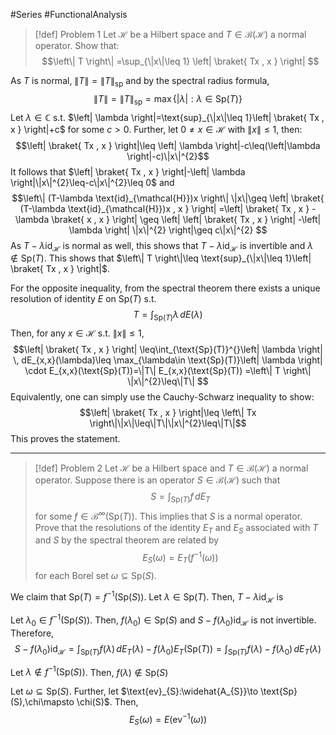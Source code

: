 #Series #FunctionalAnalysis 

> [!def] Problem 1
> Let $\mathcal{H}$ be a Hilbert space and $T\in \mathcal{B}(\mathcal{H})$ a normal operator. Show that: $$\left\| T \right\| =\sup_{\|x\|\leq 1} \left| \braket{ Tx , x }  \right| $$

As $T$ is normal, $\|T\|=\|T\|_{\text{sp}}$ and by the spectral radius formula, $$\left\| T \right\| =\left\| T \right\| _{\text{sp}}=\max\{ \left| \lambda \right| :\lambda\in \text{Sp}(T)\}$$Let $\lambda\in \mathbb{C}$ s.t. $\left| \lambda \right|=\text{sup}_{\|x\|\leq 1}\left| \braket{ Tx , x } \right|+c$ for some $c>0$. Further, let $0\neq x\in \mathcal{H}$ with $\|x\|\leq 1$,  then:$$\left| \braket{ Tx , x } \right|\leq \left| \lambda \right|-c\leq(\left|\lambda \right|-c)\|x\|^{2}$$ It follows that $\left| \braket{ Tx , x } \right|-\left| \lambda \right|\|x\|^{2}\leq-c\|x\|^{2}\leq 0$ and  $$\left\| (T-\lambda \text{id}_{\mathcal{H}})x \right\| \|x\|\geq \left| \braket{ (T-\lambda \text{id}_{\mathcal{H}})x , x }  \right| =\left| \braket{ Tx , x } -\lambda \braket{ x , x }  \right| \geq \left| \left| \braket{ Tx , x } \right|  -\left| \lambda \right| \|x\|^{2} \right|\geq c\|x\|^{2} $$As $T-\lambda \text{id}_{\mathcal{H}}$ is normal as well, this shows that $T-\lambda \text{id}_{\mathcal{H}}$ is invertible and $\lambda\notin \text{Sp}(T)$. This shows that $\left\| T \right\|\leq \text{sup}_{\|x\|\leq 1}\left| \braket{ Tx , x } \right|$. 

For the opposite inequality, from the spectral theorem there exists a unique resolution of identity $E$ on $\text{Sp}(T)$ s.t. $$T=\int_{\text{Sp}(T)}^{} \lambda \, dE(\lambda) $$Then, for any $x\in \mathcal{H}$ s.t. $\|x\|\leq 1$,$$\left| \braket{ Tx , x } \right|  \leq\int_{\text{Sp}(T)}^{}\left| \lambda \right|  \, dE_{x,x}(\lambda)\leq \max_{\lambda\in \text{Sp}(T)}\left| \lambda \right| \cdot E_{x,x}(\text{Sp}(T))=\|T\| E_{x,x}(\text{Sp}(T)) =\left\| T \right\| \|x\|^{2}\leq\|T\| $$
Equivalently, one can simply use the Cauchy-Schwarz inequality to show: $$\left| \braket{ Tx , x } \right|\leq \left\| Tx \right\|\|x\|\leq\|T\|\|x\|^{2}\leq\|T\|$$This proves the statement.

---
> [!def] Problem 2
> Let $\mathcal{H}$ be a Hilbert space and $T\in \mathcal{B}(\mathcal{H})$ a normal operator. Suppose there is an operator $S\in \mathcal{B}(\mathcal{H})$ such that $$S=\int_{\text{Sp}(T)}^{} f \, dE_{T}$$ for some $f\in\mathcal{B}^\infty(\text{Sp}(T))$. This implies that $S$ is a normal operator. Prove that the resolutions of the identity $E_{T}$ and $E_{S}$ associated with $T$ and $S$ by the spectral theorem are related by $$E_{S}(\omega)=E_{T}(f^{-1}(\omega))$$ for each Borel set $\omega \subseteq \text{Sp}(S)$.

We claim that $\text{Sp}(T)=f^{-1}(\text{Sp}(S))$. Let $\lambda\in \text{Sp}(T)$. Then, $T-\lambda \text{id}_{\mathcal{H}}$ is 

Let $\lambda_{0}\in f^{-1}(\text{Sp}(S))$. Then, $f(\lambda_{0})\in \text{Sp}(S)$ and $S-f(\lambda_{0})\text{id}_{\mathcal{H}}$ is not invertible. Therefore, $$S-f(\lambda_{0})\text{id}_{\mathcal{H}}=\int_{\text{Sp}(T)}^{} f(\lambda) \, dE_{T}(\lambda)-f(\lambda_{0})E_{T}(\text{Sp}(T)) =\int_{\text{Sp}(T)}^{} f(\lambda)-f(\lambda_{0}) \, dE_{T}(\lambda)   $$

Let $\lambda\notin f^{-1}(\text{Sp}(S))$. Then, $f(\lambda)\notin \text{Sp}(S)$


Let $\omega\subseteq \text{Sp}(S)$. Further, let $\text{ev}_{S}:\widehat{A_{S}}\to \text{Sp}(S),\chi\mapsto \chi(S)$. Then, $$E_{S}(\omega)=E(\text{ev}^{-1}(\omega))$$